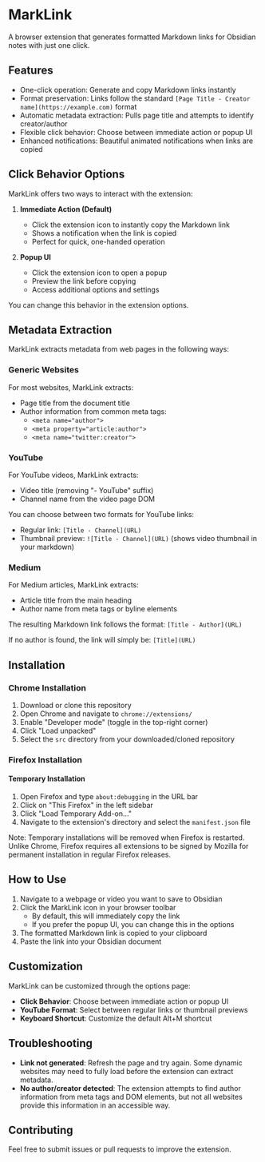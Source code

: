 # MarkLink

A browser extension that generates formatted Markdown links for Obsidian notes with just one click.

## Features

- One-click operation: Generate and copy Markdown links instantly
- Format preservation: Links follow the standard `[Page Title - Creator name](https://example.com)` format
- Automatic metadata extraction: Pulls page title and attempts to identify creator/author
- Flexible click behavior: Choose between immediate action or popup UI
- Enhanced notifications: Beautiful animated notifications when links are copied

## Click Behavior Options

MarkLink offers two ways to interact with the extension:

1. **Immediate Action (Default)**
   - Click the extension icon to instantly copy the Markdown link
   - Shows a notification when the link is copied
   - Perfect for quick, one-handed operation

2. **Popup UI**
   - Click the extension icon to open a popup
   - Preview the link before copying
   - Access additional options and settings

You can change this behavior in the extension options.

## Metadata Extraction

MarkLink extracts metadata from web pages in the following ways:

### Generic Websites

For most websites, MarkLink extracts:

- Page title from the document title
- Author information from common meta tags:
  - `<meta name="author">`
  - `<meta property="article:author">`
  - `<meta name="twitter:creator">`

### YouTube

For YouTube videos, MarkLink extracts:

- Video title (removing "- YouTube" suffix)
- Channel name from the video page DOM

You can choose between two formats for YouTube links:

- Regular link: `[Title - Channel](URL)`
- Thumbnail preview: `![Title - Channel](URL)` (shows video thumbnail in your markdown)

### Medium

For Medium articles, MarkLink extracts:

- Article title from the main heading
- Author name from meta tags or byline elements

The resulting Markdown link follows the format: `[Title - Author](URL)`

If no author is found, the link will simply be: `[Title](URL)`

## Installation

### Chrome Installation

1. Download or clone this repository
2. Open Chrome and navigate to `chrome://extensions/`
3. Enable "Developer mode" (toggle in the top-right corner)
4. Click "Load unpacked"
5. Select the `src` directory from your downloaded/cloned repository

### Firefox Installation

#### Temporary Installation

1. Open Firefox and type `about:debugging` in the URL bar
2. Click on "This Firefox" in the left sidebar
3. Click "Load Temporary Add-on..."
4. Navigate to the extension's directory and select the `manifest.json` file

Note: Temporary installations will be removed when Firefox is restarted. Unlike Chrome, Firefox requires all extensions to be signed by Mozilla for permanent installation in regular Firefox releases.

## How to Use

1. Navigate to a webpage or video you want to save to Obsidian
2. Click the MarkLink icon in your browser toolbar
   - By default, this will immediately copy the link
   - If you prefer the popup UI, you can change this in the options
3. The formatted Markdown link is copied to your clipboard
4. Paste the link into your Obsidian document

## Customization

MarkLink can be customized through the options page:

- **Click Behavior**: Choose between immediate action or popup UI
- **YouTube Format**: Select between regular links or thumbnail previews
- **Keyboard Shortcut**: Customize the default Alt+M shortcut

## Troubleshooting

- **Link not generated**: Refresh the page and try again. Some dynamic websites may need to fully load before the extension can extract metadata.
- **No author/creator detected**: The extension attempts to find author information from meta tags and DOM elements, but not all websites provide this information in an accessible way.

## Contributing

Feel free to submit issues or pull requests to improve the extension.
